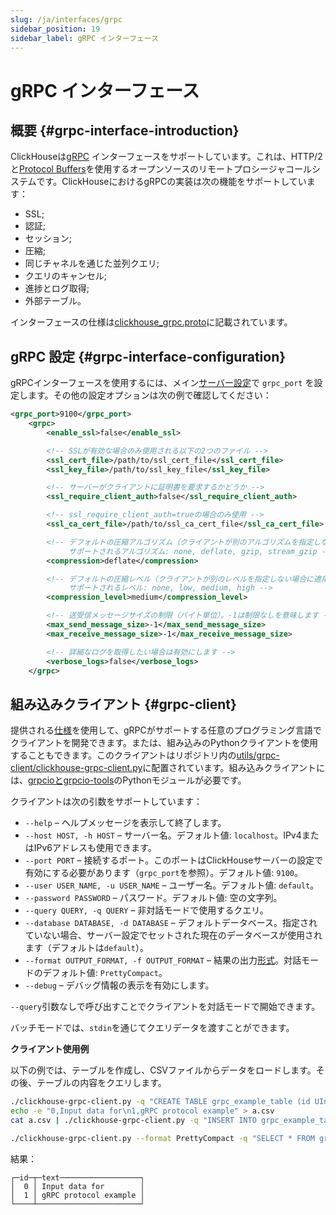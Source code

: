 ```yaml
---
slug: /ja/interfaces/grpc
sidebar_position: 19
sidebar_label: gRPC インターフェース
---
```


# gRPC インターフェース

## 概要 {#grpc-interface-introduction}

ClickHouseは[gRPC](https://grpc.io/) インターフェースをサポートしています。これは、HTTP/2と[Protocol Buffers](https://en.wikipedia.org/wiki/Protocol_Buffers)を使用するオープンソースのリモートプロシージャコールシステムです。ClickHouseにおけるgRPCの実装は次の機能をサポートしています：

- SSL;
- 認証;
- セッション;
- 圧縮;
- 同じチャネルを通じた並列クエリ;
- クエリのキャンセル;
- 進捗とログ取得;
- 外部テーブル。

インターフェースの仕様は[clickhouse_grpc.proto](https://github.com/ClickHouse/ClickHouse/blob/master/src/Server/grpc_protos/clickhouse_grpc.proto)に記載されています。

## gRPC 設定 {#grpc-interface-configuration}

gRPCインターフェースを使用するには、メイン[サーバー設定](../operations/configuration-files.md)で `grpc_port` を設定します。その他の設定オプションは次の例で確認してください：

```xml
<grpc_port>9100</grpc_port>
    <grpc>
        <enable_ssl>false</enable_ssl>

        <!-- SSLが有効な場合のみ使用される以下の2つのファイル -->
        <ssl_cert_file>/path/to/ssl_cert_file</ssl_cert_file>
        <ssl_key_file>/path/to/ssl_key_file</ssl_key_file>

        <!-- サーバーがクライアントに証明書を要求するかどうか -->
        <ssl_require_client_auth>false</ssl_require_client_auth>

        <!-- ssl_require_client_auth=trueの場合のみ使用 -->
        <ssl_ca_cert_file>/path/to/ssl_ca_cert_file</ssl_ca_cert_file>

        <!-- デフォルトの圧縮アルゴリズム（クライアントが別のアルゴリズムを指定しない場合に適用）。
             サポートされるアルゴリズム: none, deflate, gzip, stream_gzip -->
        <compression>deflate</compression>

        <!-- デフォルトの圧縮レベル（クライアントが別のレベルを指定しない場合に適用）。
             サポートされるレベル: none, low, medium, high -->
        <compression_level>medium</compression_level>

        <!-- 送受信メッセージサイズの制限（バイト単位）。-1は制限なしを意味します -->
        <max_send_message_size>-1</max_send_message_size>
        <max_receive_message_size>-1</max_receive_message_size>

        <!-- 詳細なログを取得したい場合は有効にします -->
        <verbose_logs>false</verbose_logs>
    </grpc>
```

## 組み込みクライアント {#grpc-client}

提供される[仕様](https://github.com/ClickHouse/ClickHouse/blob/master/src/Server/grpc_protos/clickhouse_grpc.proto)を使用して、gRPCがサポートする任意のプログラミング言語でクライアントを開発できます。または、組み込みのPythonクライアントを使用することもできます。このクライアントはリポジトリ内の[utils/grpc-client/clickhouse-grpc-client.py](https://github.com/ClickHouse/ClickHouse/blob/master/utils/grpc-client/clickhouse-grpc-client.py)に配置されています。組み込みクライアントには、[grpcioとgrpcio-tools](https://grpc.io/docs/languages/python/quickstart)のPythonモジュールが必要です。

クライアントは次の引数をサポートしています：

- `--help` – ヘルプメッセージを表示して終了します。
- `--host HOST, -h HOST` – サーバー名。デフォルト値: `localhost`。IPv4またはIPv6アドレスも使用できます。
- `--port PORT` – 接続するポート。このポートはClickHouseサーバーの設定で有効にする必要があります（`grpc_port`を参照）。デフォルト値: `9100`。
- `--user USER_NAME, -u USER_NAME` – ユーザー名。デフォルト値: `default`。
- `--password PASSWORD` – パスワード。デフォルト値: 空の文字列。
- `--query QUERY, -q QUERY` – 非対話モードで使用するクエリ。
- `--database DATABASE, -d DATABASE` – デフォルトデータベース。指定されていない場合、サーバー設定でセットされた現在のデータベースが使用されます（デフォルトは`default`）。
- `--format OUTPUT_FORMAT, -f OUTPUT_FORMAT` – 結果の出力[形式](formats.md)。対話モードのデフォルト値: `PrettyCompact`。
- `--debug` – デバッグ情報の表示を有効にします。

`--query`引数なしで呼び出すことでクライアントを対話モードで開始できます。

バッチモードでは、`stdin`を通じてクエリデータを渡すことができます。

**クライアント使用例**

以下の例では、テーブルを作成し、CSVファイルからデータをロードします。その後、テーブルの内容をクエリします。

``` bash
./clickhouse-grpc-client.py -q "CREATE TABLE grpc_example_table (id UInt32, text String) ENGINE = MergeTree() ORDER BY id;"
echo -e "0,Input data for\n1,gRPC protocol example" > a.csv
cat a.csv | ./clickhouse-grpc-client.py -q "INSERT INTO grpc_example_table FORMAT CSV"

./clickhouse-grpc-client.py --format PrettyCompact -q "SELECT * FROM grpc_example_table;"
```

結果：

``` text
┌─id─┬─text──────────────────┐
│  0 │ Input data for        │
│  1 │ gRPC protocol example │
└────┴───────────────────────┘
```
